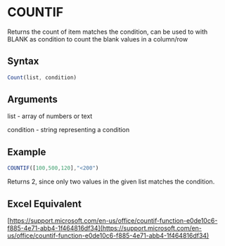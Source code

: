 # COUNTIF

Returns the count of item matches the condition, can be used to with BLANK as condition to count the blank values in a column/row

## Syntax

```javascript
Count(list, condition)
```

## Arguments

list - array of numbers or text

condition - string representing a condition

## Example

```javascript
COUNTIF([100,500,120],"<200")
```

Returns 2, since only two values in the given list matches the condition.

## Excel Equivalent

[https://support.microsoft.com/en-us/office/countif-function-e0de10c6-f885-4e71-abb4-1f464816df34](https://support.microsoft.com/en-us/office/countif-function-e0de10c6-f885-4e71-abb4-1f464816df34)

